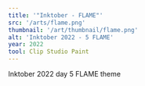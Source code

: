 ```yaml
---
title: '"Inktober - FLAME"'
src: '/arts/flame.png'
thumbnail: '/art/thumbnail/flame.png'
alt: 'Inktober 2022 - 5 FLAME'
year: 2022
tool: Clip Studio Paint
---
```


Inktober 2022 day 5 FLAME theme

